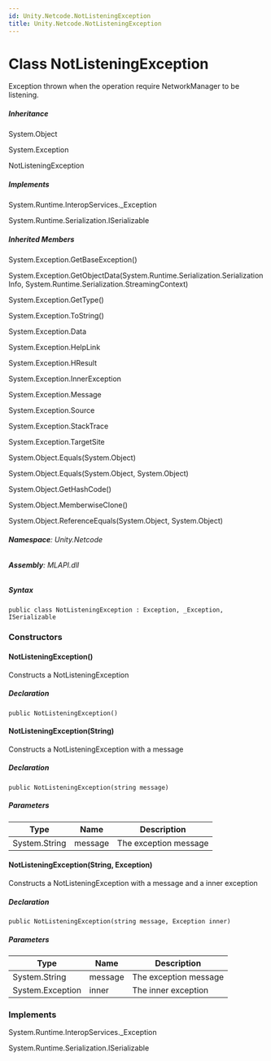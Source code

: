 ```yaml
---
id: Unity.Netcode.NotListeningException
title: Unity.Netcode.NotListeningException
---
```


# Class NotListeningException


Exception thrown when the operation require NetworkManager to be
listening.







##### Inheritance


System.Object




System.Exception




NotListeningException






##### Implements



System.Runtime.InteropServices.\_Exception





System.Runtime.Serialization.ISerializable






##### Inherited Members



System.Exception.GetBaseException()





System.Exception.GetObjectData(System.Runtime.Serialization.SerializationInfo,
System.Runtime.Serialization.StreamingContext)





System.Exception.GetType()





System.Exception.ToString()





System.Exception.Data





System.Exception.HelpLink





System.Exception.HResult





System.Exception.InnerException





System.Exception.Message





System.Exception.Source





System.Exception.StackTrace





System.Exception.TargetSite





System.Object.Equals(System.Object)





System.Object.Equals(System.Object, System.Object)





System.Object.GetHashCode()





System.Object.MemberwiseClone()





System.Object.ReferenceEquals(System.Object, System.Object)





###### **Namespace**: Unity.Netcode

###### **Assembly**: MLAPI.dll

##### Syntax


``` lang-csharp
public class NotListeningException : Exception, _Exception, ISerializable
```



### Constructors

#### NotListeningException()


Constructs a NotListeningException






##### Declaration


``` lang-csharp
public NotListeningException()
```



#### NotListeningException(String)


Constructs a NotListeningException with a message






##### Declaration


``` lang-csharp
public NotListeningException(string message)
```



##### Parameters

| Type          | Name    | Description           |
|---------------|---------|-----------------------|
| System.String | message | The exception message |

#### NotListeningException(String, Exception)


Constructs a NotListeningException with a message and a inner exception






##### Declaration


``` lang-csharp
public NotListeningException(string message, Exception inner)
```



##### Parameters

| Type             | Name    | Description           |
|------------------|---------|-----------------------|
| System.String    | message | The exception message |
| System.Exception | inner   | The inner exception   |

### Implements



System.Runtime.InteropServices.\_Exception





System.Runtime.Serialization.ISerializable






